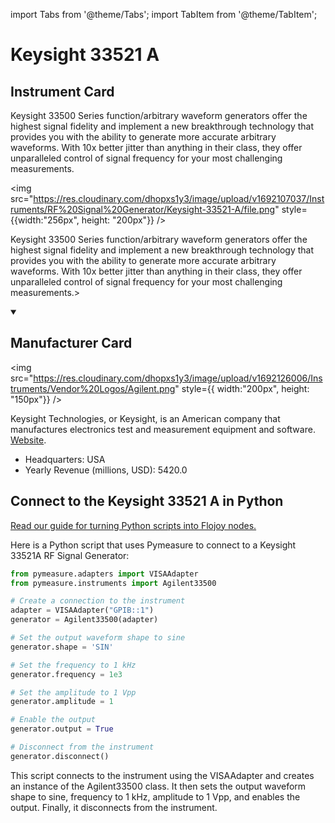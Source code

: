 
import Tabs from '@theme/Tabs';
import TabItem from '@theme/TabItem';

# Keysight 33521 A

## Instrument Card

<div className="flex">

<div>

Keysight 33500 Series function/arbitrary waveform generators offer the highest signal fidelity and implement a new breakthrough technology that provides you with the ability to generate more accurate arbitrary waveforms. With 10x better jitter than anything in their class, they offer unparalleled control of signal frequency for your most challenging measurements.

</div>

<img src="https://res.cloudinary.com/dhopxs1y3/image/upload/v1692107037/Instruments/RF%20Signal%20Generator/Keysight-33521-A/file.png" style={{width:"256px", height: "200px"}} />

</div>

Keysight 33500 Series function/arbitrary waveform generators offer the highest signal fidelity and implement a new breakthrough technology that provides you with the ability to generate more accurate arbitrary waveforms. With 10x better jitter than anything in their class, they offer unparalleled control of signal frequency for your most challenging measurements.>

<details open>
<summary><h2>Manufacturer Card</h2></summary>

<img src="https://res.cloudinary.com/dhopxs1y3/image/upload/v1692126006/Instruments/Vendor%20Logos/Agilent.png" style={{ width:"200px", height: "150px"}} />

Keysight Technologies, or Keysight, is an American company that manufactures electronics test and measurement equipment and software. <a href="https://www.keysight.com/us/en/home.html">Website</a>.

<ul>
  <li>Headquarters: USA</li>
  <li>Yearly Revenue (millions, USD): 5420.0</li>
</ul>
</details>

## Connect to the Keysight 33521 A in Python

[Read our guide for turning Python scripts into Flojoy nodes.](https://docs.flojoy.ai/custom-nodes/creating-custom-node/)


<Tabs>
<TabItem value="Pymeasure" label="Pymeasure">

Here is a Python script that uses Pymeasure to connect to a Keysight 33521A RF Signal Generator:

```python
from pymeasure.adapters import VISAAdapter
from pymeasure.instruments import Agilent33500

# Create a connection to the instrument
adapter = VISAAdapter("GPIB::1")
generator = Agilent33500(adapter)

# Set the output waveform shape to sine
generator.shape = 'SIN'

# Set the frequency to 1 kHz
generator.frequency = 1e3

# Set the amplitude to 1 Vpp
generator.amplitude = 1

# Enable the output
generator.output = True

# Disconnect from the instrument
generator.disconnect()
```

This script connects to the instrument using the VISAAdapter and creates an instance of the Agilent33500 class. It then sets the output waveform shape to sine, frequency to 1 kHz, amplitude to 1 Vpp, and enables the output. Finally, it disconnects from the instrument.

</TabItem>
</Tabs>